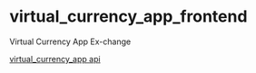 # virtual_currency_app_frontend

Virtual Currency App Ex-change

[virtual_currency_app api](https://github.com/JonasDT98/virtual_currency_app_team_14)
